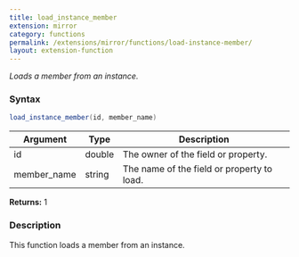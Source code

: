 ```yaml
---
title: load_instance_member
extension: mirror
category: functions
permalink: /extensions/mirror/functions/load-instance-member/
layout: extension-function
---
```


_Loads a member from an instance._

### Syntax ###
```cs
load_instance_member(id, member_name)
```

| Argument | Type | Description |
| --- | --- | --- |
| id | double | The owner of the field or property. |
| member_name | string | The name of the field or property to load. |

**Returns:** 1

### Description

This function loads a member from an instance. 

